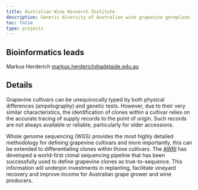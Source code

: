 ```yaml
---
title: Australian Wine Research Institute
description: Genetic diversity of Australian wine grapevine germplasm.
toc: false
type: projects
---
```


## Bioinformatics leads

Markus Herderich <markus.herderich@adelaide.edu.au>


## Details

Grapevine cultivars can be unequivocally typed by both physical differences (ampelography) and genetic tests. However, due to their very similar characteristics, the identification of clones within a cultivar relies on the accurate tracing of supply records to the point of origin. Such records are not always available or reliable, particularly for older accessions. 

Whole genome sequencing (WGS) provides the most highly detailed methodology for defining grapevine cultivars and more importantly, this can be extended to differentiating clones within those cultivars. The [AWRI](https://www.awri.com.au/) has developed a world-first clonal sequencing pipeline that has been successfully used to define grapevine clones as true-to-sequence. This information will underpin investments in replanting, facilitate vineyard recovery and improve income for Australian grape grower and wine producers.
